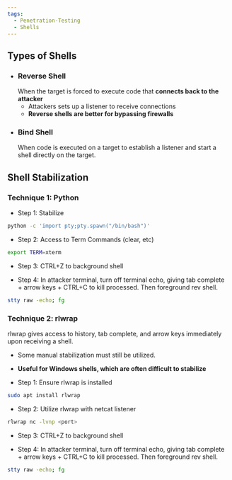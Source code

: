 ```yaml
---
tags:
  - Penetration-Testing
  - Shells
---
```

## Types of Shells
- ### Reverse Shell
	When the target is forced to execute code that **connects back to the attacker**
	- Attackers sets up a listener to receive connections
	- **Reverse shells are better for bypassing firewalls**
- ### Bind Shell
	When code is executed on a target to establish a listener and start a shell directly on the target.

## Shell Stabilization
### Technique 1: Python
- Step 1: Stabilize
```bash
python -c 'import pty;pty.spawn("/bin/bash")'
```

- Step 2: Access to Term Commands (clear, etc)
```bash
export TERM=xterm
```

- Step 3: CTRL+Z to background shell

- Step 4: In attacker terminal, turn off terminal echo, giving tab complete + arrow keys + CTRL+C to kill processed. Then foreground rev shell.
```bash
stty raw -echo; fg
```

### Technique 2: rlwrap
rlwrap gives access to history, tab complete, and arrow keys immediately upon receiving a shell.
- Some manual stabilization must still be utilized.
- **Useful for Windows shells, which are often difficult to stabilize**

- Step 1: Ensure rlwrap is installed
```bash
sudo apt install rlwrap
```

- Step 2: Utilize rlwrap with netcat listener
```bash
rlwrap nc -lvnp <port>
```

- Step 3: CTRL+Z to background shell

- Step 4: In attacker terminal, turn off terminal echo, giving tab complete + arrow keys + CTRL+C to kill processed. Then foreground rev shell.
```bash
stty raw -echo; fg
```

